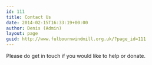 ```yaml
---
id: 111
title: Contact Us
date: 2014-02-15T16:33:19+00:00
author: Denis (Admin)
layout: page
guid: http://www.fulbournwindmill.org.uk/?page_id=111
---
```

Please do get in touch if you would like to help or donate.

<div role="form" class="wpcf7" id="wpcf7-f110-o1" lang="en-US" dir="ltr">
  <div class="screen-reader-response">
  </div>
</div>
